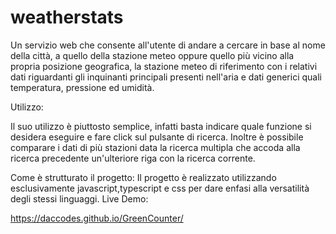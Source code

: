 ﻿# weatherstats
 
Un servizio web che consente all'utente di andare a cercare in base al nome della città, a quello della stazione meteo oppure quello più vicino alla propria posizione geografica, la stazione meteo di riferimento con i relativi dati riguardanti gli inquinanti principali presenti nell'aria e dati generici quali temperatura, pressione ed umidità.

Utilizzo:

Il suo utilizzo è piuttosto semplice, infatti basta indicare quale funzione si desidera eseguire e fare click sul pulsante di ricerca. Inoltre è possibile comparare i dati di più stazioni data la ricerca multipla che accoda alla ricerca precedente un'ulteriore riga con la ricerca corrente.

Come è strutturato il progetto:
Il progetto è realizzato utilizzando esclusivamente javascript,typescript e css per dare enfasi alla versatilità degli stessi linguaggi. 
Live Demo:

https://daccodes.github.io/GreenCounter/
